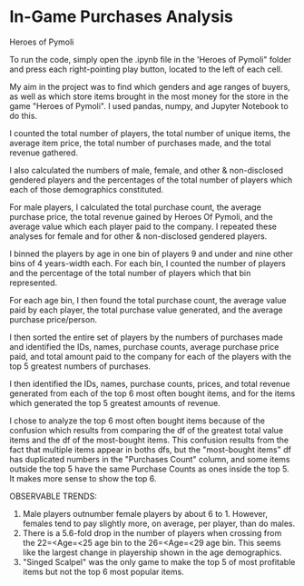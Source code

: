 # In-Game Purchases Analysis
Heroes of Pymoli

To run the code, simply open the .ipynb file in the 'Heroes of Pymoli" folder and press each right-pointing play button, located to the left of each cell.

My aim in the project was to find which genders and age ranges of buyers, as well as which store items brought in the most money for the store in the game "Heroes of Pymoli".
I used pandas, numpy, and Jupyter Notebook to do this.

I counted the total number of players,
the total number of unique items, the average item price, the total number of purchases made, and the total revenue gathered.

I also calculated the numbers of male, female, and other & non-disclosed gendered players and the percentages of the total number of players which each of those demographics constituted.

For male players, I calculated the total purchase count, the average purchase price, the total revenue gained by Heroes Of Pymoli, and the average value which each player paid to the company. I repeated these analyses for female and for other & non-disclosed gendered players.

I binned the players by age in one bin of players 9 and under and nine other bins of 4 years-width each. For each bin, I counted the number of players and the percentage of the total number of players which that bin represented.

For each age bin, I then found the total purchase count, the average value paid by each player, the total purchase value generated, and the average purchase price/person.

I then sorted the entire set of players by the numbers of purchases made and identified the IDs, names, purchase counts, average purchase price paid, and total amount paid to the company for each of the players with the top 5 greatest numbers of purchases.

I then identified the IDs, names, purchase counts, prices, and total revenue generated from each of the top 6 most often bought items,
and for the items which generated the top 5 greatest amounts of revenue.



I chose to analyze the top 6 most often bought items because of the confusion which results from comparing the df of the greatest total value items and the df of the most-bought items. 
This confusion results from the fact that multiple items appear in boths dfs, but the "most-bought items" df has duplicated numbers in the "Purchases Count" column, and some items outside the top 5 have the same Purchase Counts as ones inside the top 5.
It makes more sense to show the top 6.



OBSERVABLE TRENDS:
1. Male players outnumber female players by about 6 to 1. However, females tend to pay slightly more, on average, per player, than do males.
2. There is a 5.6-fold drop in the number of players when crossing from the 22=<Age=<25 age bin to the 26=<Age=<29 age bin. This seems like the largest change in playership shown in the age demographics.
3. "Singed Scalpel" was the only game to make the top 5 of most profitable items but not the top 6 most popular items.
